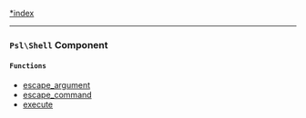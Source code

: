 <!--
    This markdown file was generated using `docs/documenter.php`.

    Any edits to it will likely be lost.
-->

[*index](./../README.md)

---

### `Psl\Shell` Component

#### `Functions`

- [escape_argument](./../../src/Psl/Shell/escape_argument.php#L17)
- [escape_command](./../../src/Psl/Shell/escape_command.php#L14)
- [execute](./../../src/Psl/Shell/execute.php#L37)



